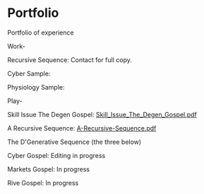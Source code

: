 # Portfolio
Portfolio of experience

Work-

Recursive Sequence: Contact for full copy.

Cyber Sample:

Physiology Sample:


Play-

Skill Issue The Degen Gospel: [Skill_Issue_The_Degen_Gospel.pdf](https://github.com/user-attachments/files/20150970/Skill_Issue_The_Degen_Gospel.pdf)

A Recursive Sequence: [A-Recursive-Sequence.pdf](https://github.com/user-attachments/files/20150973/A-Recursive-Sequence.pdf)

The D'Generative Sequence (the three below)

Cyber Gospel: Editing in progress

Markets Gospel: In progress

Rive Gospel: In progress
